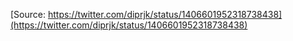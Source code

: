 [Source: https://twitter.com/diprjk/status/1406601952318738438](https://twitter.com/diprjk/status/1406601952318738438)